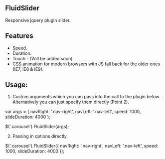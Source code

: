 ## FluidSlider

Responsive jquery plugin slider.

## Features
* Speed.
* Duration.
* Touch - (Will be added soon).
* CSS animation for modern browsers with JS fall back for the older ones (IE7, IE8 & IE9).


## Usage:

1. Custom arguments which you can pass into the call to the plugin below. Alternatively you can just specify them directly (Point 2).

var args = {
	navRight: '.nav-right',
	navLeft: '.nav-left',
	speed: 1000,
	slideDuration: 4000
};

$('.carousel').FluidSlider(args);

2. Passing in options directly.

$('.carousel').FluidSlider({
	navRight: '.nav-right',
	navLeft: '.nav-left',
	speed: 1000,
	slideDuration: 4000
});